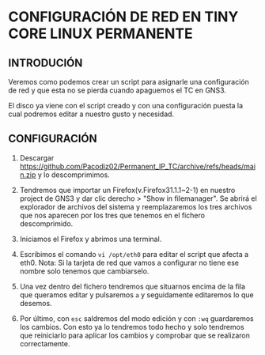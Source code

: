 # CONFIGURACIÓN DE RED EN TINY CORE LINUX PERMANENTE

## INTRODUCIÓN

Veremos como podemos crear un script para asignarle una configuración de red y que esta no se pierda cuando apaguemos el TC en GNS3.

El disco ya viene con el script creado y con una configuración puesta la cual podremos editar a nuestro gusto y necesidad.


## CONFIGURACIÓN

1. Descargar https://github.com/Pacodiz02/Permanent_IP_TC/archive/refs/heads/main.zip y lo descomprimimos.

2. Tendremos que importar un Firefox(v.Firefox31.1.1~2-1) en nuestro project de GNS3 y dar clic derecho > "Show in filemanager".
   Se abrirá el explorador de archivos del sistema y reemplazaremos los tres archivos que nos aparecen por los tres que tenemos en el fichero descomprimido.

3. Iniciamos el Firefox y abrimos una terminal.

4. Escribimos el comando `vi /opt/eth0` para editar el script que afecta a eth0. Nota: Si la tarjeta de red que vamos a configurar no tiene ese nombre solo tenemos que cambiarselo.

5. Una vez dentro del fichero tendremos que situarnos encima de la fila que queramos editar y pulsaremos `a` y seguidamente editaremos lo que desemos.

6. Por último, con `esc` saldremos del modo edición y con `:wq` guardaremos los cambios. Con esto ya lo tendremos todo hecho y solo tendremos que reiniciarlo para aplicar los cambios y comprobar que se realizaron correctamente.
